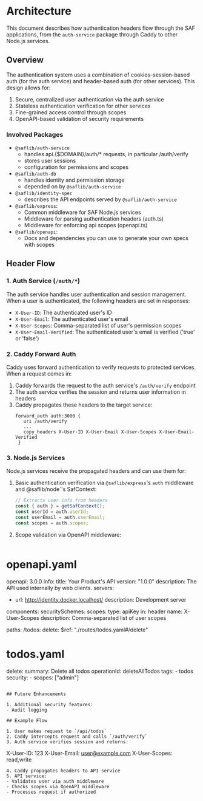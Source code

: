 # Architecture

This document describes how authentication headers flow through the SAF applications, from the `auth-service` package through Caddy to other Node.js services.

## Overview

The authentication system uses a combination of cookies-session-based auth (for the auth service) and header-based auth (for other services). This design allows for:

1. Secure, centralized user authentication via the auth service
2. Stateless authentication verification for other services
3. Fine-grained access control through scopes
4. OpenAPI-based validation of security requirements

### Involved Packages

- `@saflib/auth-service`
  - handles api.{$DOMAIN}/auth/\* requests, in particular /auth/verify
  - stores user sessions
  - configuration for permissions and scopes
- `@saflib/auth-db`
  - handles identity and permission storage
  - depended on by `@saflib/auth-service`
- `@saflib/identity-spec`
  - describes the API endpoints served by `@saflib/auth-service`
- `@saflib/express`:
  - Common middleware for SAF Node.js services
  - Middleware for parsing authentication headers (auth.ts)
  - Middleware for enforcing api scopes (openapi.ts)
- `@saflib/openapi`:
  - Docs and dependencies you can use to generate your own specs with scopes

## Header Flow

### 1. Auth Service (`/auth/*`)

The auth service handles user authentication and session management. When a user is authenticated, the following headers are set in responses:

- `X-User-ID`: The authenticated user's ID
- `X-User-Email`: The authenticated user's email
- `X-User-Scopes`: Comma-separated list of user's permission scopes
- `X-User-Email-Verified`: The authenticated user's email is verified ('true' or 'false')

### 2. Caddy Forward Auth

Caddy uses forward authentication to verify requests to protected services. When a request comes in:

1. Caddy forwards the request to the auth service's `/auth/verify` endpoint
2. The auth service verifies the session and returns user information in headers
3. Caddy propagates these headers to the target service:
   ```caddy
   forward_auth auth:3000 {
      uri /auth/verify
      ...
      copy_headers X-User-ID X-User-Email X-User-Scopes X-User-Email-Verified
    }
   ```

### 3. Node.js Services

Node.js services receive the propagated headers and can use them for:

1. Basic authentication verification via `@saflib/express`'s `auth` middleware and @saflib/node`'s SafContext:

   ```typescript
   // Extracts user info from headers
   const { auth } = getSafContext();
   const userId = auth.userId;
   const userEmail = auth.userEmail;
   const scopes = auth.scopes;
   ```

2. Scope validation via OpenAPI middleware:

   ```yaml

   ```

# openapi.yaml

openapi: 3.0.0
info:
title: Your Product's API
version: "1.0.0"
description: The API used internally by web clients.
servers:

- url: http://identity.docker.localhost/
  description: Development server

components:
securitySchemes:
scopes:
type: apiKey
in: header
name: X-User-Scopes
description: Comma-separated list of user scopes

paths:
/todos:
delete:
$ref: "./routes/todos.yaml#/delete"

# todos.yaml

delete:
summary: Delete all todos
operationId: deleteAllTodos
tags: - todos
security: - scopes: ["admin"]

```

## Future Enhancements

1. Additional security features:
- Audit logging

## Example Flow

1. User makes request to `/api/todos`
2. Caddy intercepts request and calls `/auth/verify`
3. Auth service verifies session and returns:
```

X-User-ID: 123
X-User-Email: user@example.com
X-User-Scopes: read,write

```
4. Caddy propagates headers to API service
5. API service:
- Validates user via auth middleware
- Checks scopes via OpenAPI middleware
- Processes request if authorized
```
